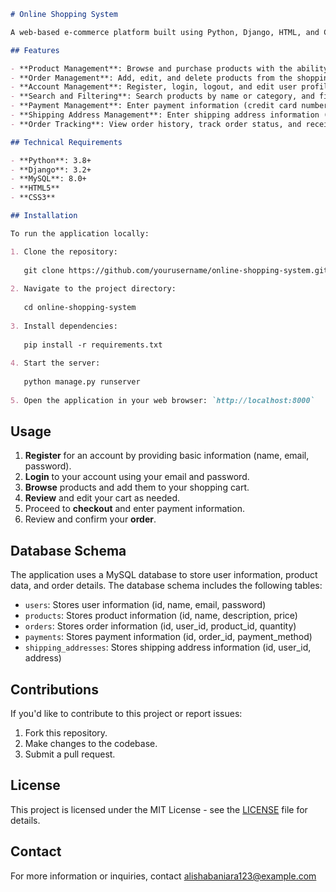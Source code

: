 

```markdown
# Online Shopping System

A web-based e-commerce platform built using Python, Django, HTML, and CSS. The system allows users to browse and purchase products, manage their accounts, and track their orders.

## Features

- **Product Management**: Browse and purchase products with the ability to specify quantity.
- **Order Management**: Add, edit, and delete products from the shopping cart.
- **Account Management**: Register, login, logout, and edit user profile information.
- **Search and Filtering**: Search products by name or category, and filter results by price, brand, and more.
- **Payment Management**: Enter payment information (credit card number, expiration date, security code) and track order status.
- **Shipping Address Management**: Enter shipping address information (address, city, state, zip code) and track order status.
- **Order Tracking**: View order history, track order status, and receive notifications when orders are shipped or delivered.

## Technical Requirements

- **Python**: 3.8+
- **Django**: 3.2+
- **MySQL**: 8.0+
- **HTML5**
- **CSS3**

## Installation

To run the application locally:

1. Clone the repository:
   
   git clone https://github.com/yourusername/online-shopping-system.git
   
2. Navigate to the project directory:
   
   cd online-shopping-system
   
3. Install dependencies:
   
   pip install -r requirements.txt
   
4. Start the server:
   
   python manage.py runserver
   
5. Open the application in your web browser: `http://localhost:8000`
  ```
## Usage

1. **Register** for an account by providing basic information (name, email, password).
2. **Login** to your account using your email and password.
3. **Browse** products and add them to your shopping cart.
4. **Review** and edit your cart as needed.
5. Proceed to **checkout** and enter payment information.
6. Review and confirm your **order**.

## Database Schema

The application uses a MySQL database to store user information, product data, and order details. The database schema includes the following tables:

- `users`: Stores user information (id, name, email, password)
- `products`: Stores product information (id, name, description, price)
- `orders`: Stores order information (id, user_id, product_id, quantity)
- `payments`: Stores payment information (id, order_id, payment_method)
- `shipping_addresses`: Stores shipping address information (id, user_id, address)

## Contributions

If you'd like to contribute to this project or report issues:

1. Fork this repository.
2. Make changes to the codebase.
3. Submit a pull request.

## License

This project is licensed under the MIT License - see the [LICENSE](LICENSE) file for details.

## Contact

For more information or inquiries, contact alishabaniara123@example.com
